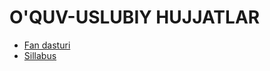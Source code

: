 # O'QUV-USLUBIY HUJJATLAR

* [Fan dasturi](http://tkti.uz/uploads/a8b2ce85b5\_1645008827.pdf)
* [Sillabus](https://drive.google.com/file/d/1\_II0g6EHxJ7ZnVxi-DhMx707vvxYvhJo/view?usp=sharing)
